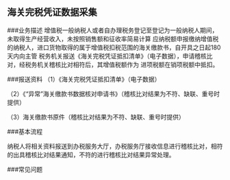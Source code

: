 ## 海关完税凭证数据采集

###业务描述
    增值税一般纳税人或者自办理税务登记至登记为一般纳税人期间，未取得生产经营收入，未按照销售额和征收率简易计算
    应纳税额申报缴纳增值税的纳税人，进口货物取得的属于增值税扣税范围的海关缴款书，自开具之日起180天内向主管
    税务机关报送《海关完税凭证抵扣清单》（电子数据），申请稽核比对，经税务机关稽核比对相符后，其增值税额作为
    进项税额在销项税额中抵扣。






###报送资料
（1）《海关完税凭证抵扣清单》（电子数据）

（2）《“异常”海关缴款书数据核对申请书》（稽核比对结果为不符、缺联、重号时提供）

（3）海关缴款书原件（稽核比对结果为不符、缺联、重号时提供）





###基本流程

 纳税人将相关资料报送到办税服务大厅，办税服务厅接收信息进行稽核比对，相符的出具稽核比对结果通知，不符的进行稽核比对结果异常处理。







###常见问题





